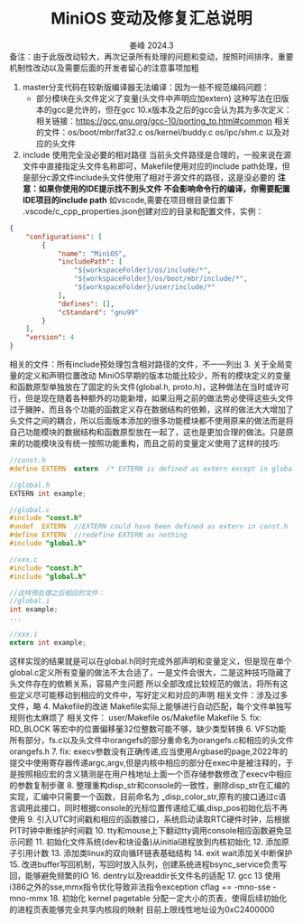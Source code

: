 <div align='center'> 
<h1>MiniOS 变动及修复汇总说明</h1>
姜峰 2024.3
</div>
备注：由于此版改动较大，再次记录所有处理的问题和变动，按照时间排序，重要机制性改动以及需要后面的开发者留心的注意事项加粗

1. master分支代码在较新版编译器无法编译：因为一些不规范编码问题：
	+ 部分模块在头文件定义了变量(头文件中声明应加extern)
这种写法在旧版本的gcc是允许的，但在gcc 10.x版本及之后的gcc会认为其为多次定义：相关链接：https://gcc.gnu.org/gcc-10/porting_to.html#common
相关的文件：os/boot/mbr/fat32.c os/kernel/buddy.c os/ipc/shm.c 以及对应的头文件
2. include 使用完全没必要的相对路径
当前头文件路径是合理的，一般来说在源文件中直接指定头文件名称即可，Makefile使用对应的include path处理，但是部分c源文件include头文件使用了相对于源文件的路径，这是没必要的
**注意：如果你使用的IDE提示找不到头文件 不会影响命令行的编译，你需要配置IDE项目的include path**
如vscode,需要在项目根目录位置下 .vscode/c_cpp_properties.json创建对应的目录和配置文件，实例：
```json
{
    "configurations": [
        {
            "name": "MiniOS",
            "includePath": [
                "${workspaceFolder}/os/include/*",
                "${workspaceFolder}/os/boot/mbr/include/*",
                "${workspaceFolder}/user/include/*"
            ],
            "defines": [],
            "cStandard": "gnu99"
        }
    ],
    "version": 4
}
```
相关的文件：所有include预处理包含相对路径的文件，不一一列出
3. 关于全局变量的定义和声明位置改动
MiniOS早期的版本功能比较少，所有的模块定义的变量和函数原型单独放在了固定的头文件(global.h, proto.h)，这种做法在当时或许可行，但是现在随着各种额外的功能新增，如果沿用之前的做法势必使得这些头文件过于臃肿，而且各个功能的函数定义存在数据结构的依赖，这样的做法大大增加了头文件之间的耦合，所以后面版本添加的很多功能模块都不使用原来的做法而是将自己功能模块的数据结构和函数原型放在一起了，这也是更加合理的做法。只是原来的功能模块没有统一按照功能重构，而且之前的变量定义使用了这样的技巧:
```c
//const.h
#define	EXTERN	extern	/* EXTERN is defined as extern except in global.c */

//global.h
EXTERN int example;

//global.c
#include "const.h"
#undef	EXTERN	//EXTERN could have been defined as extern in const.h
#define	EXTERN	//redefine EXTERN as nothing
#include "global.h"

//xxx.c
#include "const.h"
#include "global.h"

//这样预处理之后相应的文件：
//global.i
int example;
...

//xxx.i
extern int example;
```
这样实现的结果就是可以在global.h同时完成外部声明和变量定义，但是现在单个global.c定义所有变量的做法不太合适了，一是文件会很大，二是这种技巧隐藏了头文件存在的依赖关系，容易产生问题
所以全部改成比较规范的做法，将所有这些定义尽可能移动到相应的文件中，写好定义和对应的声明
相关文件：涉及过多文件，略
4. Makefile的改进
Makefile实际上能够进行自动匹配，每个文件单独写规则也太麻烦了
相关文件： user/Makefile os/Makefile Makefile
5. fix: RD_BLOCK 等宏中的位置偏移量32位整数可能不够，缺少类型转换
6. VFS功能所有部分，fs.c以及头文件中orangefs的部分重命名为orangefs.c和相应的头文件orangefs.h
7. fix: execv参数没有正确传递,应当使用Argbase的page,2022年的提交中使用寄存器传递argc,argv,但是内核中相应的部分在exec中是被注释的，于是按照相应宏的含义猜测是在用户栈地址上面一个页存储参数修改了execv中相应的参数复制步骤
8. 整理重构disp_str和console的一致性，删除disp_str在汇编的实现，汇编中只需要一个函数，目前命名为 _disp_color_str,原有的接口通过c语言调用此接口，同时根据console的光标位置传递给汇编,disp_pos初始化后不再使用
9. 引入UTC时间戳和相应的函数接口，系统启动读取RTC硬件时钟，后根据PIT时钟中断维护时间戳
10. tty和mouse上下翻动tty调用console相应函数避免显示问题
11. 初始化文件系统(dev和块设备)从initial进程放到内核初始化
12. 添加原子引用计数
13. 添加类linux的双向循环链表基础结构
14. exit wait添加关中断保护
15. 改进buffer写回机制，写回时放入队列，创建系统进程bsync_service负责写回，能够避免频繁的IO
16. dentry以及readdir长文件名的适配
17. gcc 13 使用i386之外的sse,mmx指令优化导致非法指令exception cflag += -mno-sse -mno-mmx
18. 初始化 kernel pagetable 分配一定大小的页表，使得后续初始化的进程页表能够完全共享内核段的映射
目前上限线性地址设为0xC2400000
